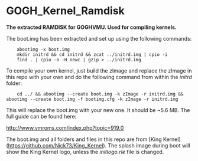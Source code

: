 # GOGH_Kernel_Ramdisk
**The extracted RAMDISK for GOGHVMU. Used for compiling kernels.**

The boot.img has been extracted and set up using the following commands:

        abootimg -x boot.img
        mkdir initrd && cd initrd && zcat ../initrd.img | cpio -i
        find . | cpio -o -H newc | gzip > ../initrd.img
        
To compile your own kernel, just build the zImage and replace the zImage in this repo with your own and do the following command from within the *initrd* folder:

        cd ../ && abootimg --create boot.img -k zImage -r initrd.img && abootimg --create boot.img -f bootimg.cfg -k zImage -r initrd.img
        
This will replace the boot.img with your new one. It should be ~5.6 MB. The full guide can be found here:

<http://www.vmroms.com/index.php?topic=919.0>

The boot.img and all folders and files in this repo are from [King Kernel] (https://github.com/Nick73/King_Kernel). The splash image during boot will show the King Kernel logo, unless the *initlogo.rle* file is changed.

